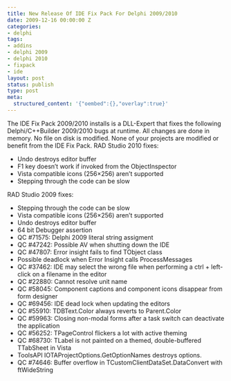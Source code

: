```yaml
---
title: New Release Of IDE Fix Pack For Delphi 2009/2010
date: 2009-12-16 00:00:00 Z
categories:
- delphi
tags:
- addins
- delphi 2009
- delphi 2010
- fixpack
- ide
layout: post
status: publish
type: post
meta:
  structured_content: '{"oembed":{},"overlay":true}'
---
```


The IDE Fix Pack 2009/2010 installs is a DLL-Expert that fixes the following Delphi/C++Builder 2009/2010 bugs at runtime. All changes are done in memory. No file on disk is modified. None of your projects are modified or benefit from the IDE Fix Pack. RAD Studio 2010 fixes:

- Undo destroys editor buffer
- F1 key doesn’t work if invoked from the ObjectInspector
- Vista compatible icons (256×256) aren’t supported
- Stepping through the code can be slow

RAD Studio 2009 fixes:

- Stepping through the code can be slow
- Vista compatible icons (256×256) aren’t supported
- Undo destroys editor buffer
- 64 bit Debugger assertion
- QC #71575: Delphi 2009 literal string assigment
- QC #47242: Possible AV when shutting down the IDE
- QC #47807: Error insight fails to find TObject class
- Possible deadlock when Error Insight calls ProcessMessages
- QC #37462: IDE may select the wrong file when performing a ctrl + left-click on a filename in the editor
- QC #22880: Cannot resolve unit name
- QC #58045: Component captions and component icons disappear from form designer
- QC #69456: IDE dead lock when updating the editors
- QC #55910: TDBText.Color always reverts to Parent.Color
- QC #59963: Closing non-modal forms after a task switch can deactivate the application
- QC #56252: TPageControl flickers a lot with active theming
- QC #68730: TLabel is not painted on a themed, double-buffered TTabSheet in Vista
- ToolsAPI IOTAProjectOptions.GetOptionNames destroys options.
- QC #74646: Buffer overflow in TCustomClientDataSet.DataConvert with ftWideString

